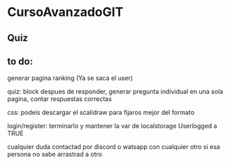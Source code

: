 # CursoAvanzadoGIT

## Quiz

## to do:
generar pagina ranking (Ya se saca el user)

quiz: block despues de responder,
generar pregunta individual en una sola pagina,
contar respuestas correctas

css: podeis descargar el scalidraw para fijaros mejor del formato

login/register: terminarlo y mantener la var de localstorage Userlogged a TRUE


cualquier duda contactad por discord o watsapp con cualquier otro si esa persona no sabe arrastrad a otro

